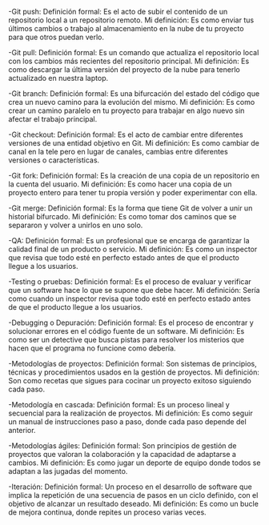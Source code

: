 -Git push:
Definición formal: Es el acto de subir el contenido de un repositorio local a un repositorio remoto.
Mi definición: Es como enviar tus últimos cambios o trabajo al almacenamiento en la nube de tu proyecto para que otros puedan verlo.

-Git pull:
Definición formal: Es un comando que actualiza el repositorio local con los cambios más recientes del repositorio principal.
Mi definición: Es como descargar la última versión del proyecto de la nube para tenerlo actualizado en nuestra laptop.

-Git branch:
Definición formal: Es una bifurcación del estado del código que crea un nuevo camino para la evolución del mismo.
Mi definición: Es como crear un camino paralelo en tu proyecto para trabajar en algo nuevo sin afectar el trabajo principal.

-Git checkout: 
Definición formal: Es el acto de cambiar entre diferentes versiones de una entidad objetivo en Git.
Mi definición: Es como cambiar de canal en la tele pero en lugar de canales, cambias entre diferentes versiones o características.

-Git fork:
Definición formal: Es la creación de una copia de un repositorio en la cuenta del usuario.
Mi definición: Es como hacer una copia de un proyecto entero para tener tu propia versión y poder experimentar con ella.

-Git merge:
Definición formal: Es la forma que tiene Git de volver a unir un historial bifurcado.
Mi definición: Es como tomar dos caminos que se separaron y volver a unirlos en uno solo.

-QA:
Definición formal: Es un profesional que se encarga de garantizar la calidad final de un producto o servicio.
Mi definición: Es como un inspector que revisa que todo esté en perfecto estado antes de que el producto llegue a los usuarios.

-Testing o pruebas:
Definición formal: Es el proceso de evaluar y verificar que un software hace lo que se supone que debe hacer.
Mi definición: Sería como cuando un inspector revisa que todo esté en perfecto estado antes de que el producto llegue a los usuarios.

-Debugging o Depuración:
Definición formal: Es el proceso de encontrar y solucionar errores en el código fuente de un software.
Mi definición: Es como ser un detective que busca pistas para resolver los misterios que hacen que el programa no funcione como debería.

-Metodologías de proyectos:
Definición formal: Son sistemas de principios, técnicas y procedimientos usados en la gestión de proyectos.
Mi definición: Son como recetas que sigues para cocinar un proyecto exitoso siguiendo cada paso.

-Metodología en cascada:
Definición formal: Es un proceso lineal y secuencial para la realización de proyectos.
Mi definición: Es como seguir un manual de instrucciones paso a paso, donde cada paso depende del anterior.

-Metodologías ágiles:
Definición formal: Son principios de gestión de proyectos que valoran la colaboración y la capacidad de adaptarse a cambios.
Mi definición: Es como jugar un deporte de equipo donde todos se adaptan a las jugadas del momento.

-Iteración:
Definición formal: Un proceso en el desarrollo de software que implica la repetición de una secuencia de pasos en un ciclo definido, con el objetivo de alcanzar un resultado deseado.
Mi definición: Es como un bucle de mejora continua, donde repites un proceso varias veces.
